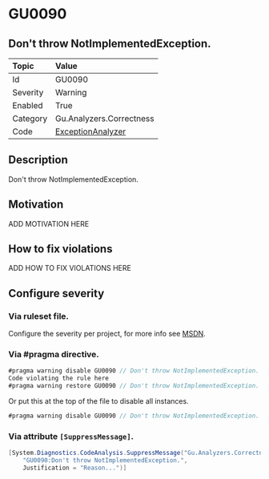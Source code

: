 # GU0090
## Don't throw NotImplementedException.

| Topic    | Value
| :--      | :--
| Id       | GU0090
| Severity | Warning
| Enabled  | True
| Category | Gu.Analyzers.Correctness
| Code     | [ExceptionAnalyzer](https://github.com/DotNetAnalyzers/Gu.Analyzers/blob/master/Gu.Analyzers/Analyzers/ExceptionAnalyzer.cs)


## Description

Don't throw NotImplementedException.

## Motivation

ADD MOTIVATION HERE

## How to fix violations

ADD HOW TO FIX VIOLATIONS HERE

<!-- start generated config severity -->
## Configure severity

### Via ruleset file.

Configure the severity per project, for more info see [MSDN](https://msdn.microsoft.com/en-us/library/dd264949.aspx).

### Via #pragma directive.
```C#
#pragma warning disable GU0090 // Don't throw NotImplementedException.
Code violating the rule here
#pragma warning restore GU0090 // Don't throw NotImplementedException.
```

Or put this at the top of the file to disable all instances.
```C#
#pragma warning disable GU0090 // Don't throw NotImplementedException.
```

### Via attribute `[SuppressMessage]`.

```C#
[System.Diagnostics.CodeAnalysis.SuppressMessage("Gu.Analyzers.Correctness", 
    "GU0090:Don't throw NotImplementedException.", 
    Justification = "Reason...")]
```
<!-- end generated config severity -->